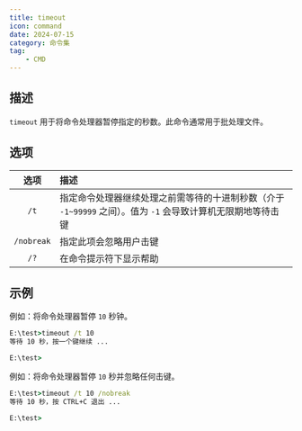 ```yaml
---
title: timeout
icon: command
date: 2024-07-15
category: 命令集
tag:
    - CMD
---
```


## 描述

`timeout` 用于将命令处理器暂停指定的秒数。此命令通常用于批处理文件。

## 选项

|  选项  |  描述  |
|  :----:  |  :----  |
|  `/t`  |  指定命令处理器继续处理之前需等待的十进制秒数（介于 `-1~99999` 之间）。值为 `-1` 会导致计算机无限期地等待击键  |
|  `/nobreak`  |  指定此项会忽略用户击键  |
|  `/?`  |  在命令提示符下显示帮助  |

## 示例

例如：将命令处理器暂停 `10` 秒钟。

```cmd
E:\test>timeout /t 10
等待 10 秒，按一个键继续 ...

E:\test>
```

例如：将命令处理器暂停 `10` 秒并忽略任何击键。

```cmd
E:\test>timeout /t 10 /nobreak
等待 10 秒，按 CTRL+C 退出 ...

E:\test>
```

